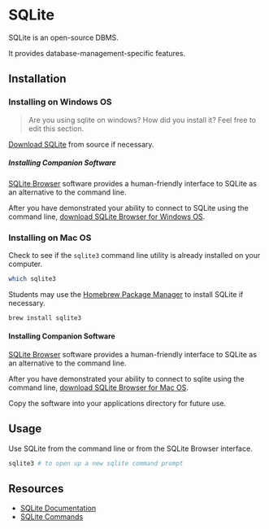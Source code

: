 # SQLite

SQLite is an open-source DBMS.

It provides database-management-specific features.

## Installation






### Installing on Windows OS

> Are you using sqlite on windows? How did you install it? Feel free to edit this section.

[Download SQLite](https://www.sqlite.org/download.html) from source if necessary.

##### Installing Companion Software

[SQLite Browser](http://sqlitebrowser.org/) software provides
 a human-friendly interface to SQLite as an alternative to the command line.

After you have demonstrated your ability to connect to SQLite using the command line, [download SQLite Browser for Windows OS](https://github.com/sqlitebrowser/sqlitebrowser/releases/download/v3.7.0/sqlitebrowser-3.7.0-win64.exe).







### Installing on Mac OS

Check to see if the `sqlite3` command line utility is already installed on your computer.

```` sh
which sqlite3
````

Students may use the [Homebrew Package Manager](homebrew-package-manager.md) to install SQLite if necessary.

```` sh
brew install sqlite3
````

#### Installing Companion Software

[SQLite Browser](http://sqlitebrowser.org/) software provides
 a human-friendly interface to SQLite as an alternative to the command line.

After you have demonstrated your ability to connect to sqlite using the command line, [download SQLite Browser for Mac OS](https://github.com/sqlitebrowser/sqlitebrowser/releases/download/v3.7.0/sqlitebrowser-3.7.0.dmg).

Copy the software into your applications directory for future use.










## Usage

Use SQLite from the command line or from the SQLite Browser interface.

```` sh
sqlite3 # to open up a new sqlite command prompt
````


## Resources

 + [SQLite Documentation](https://www.sqlite.org/docs.html)
 + [SQLite Commands](http://www.tutorialspoint.com/sqlite/sqlite_commands.htm)
